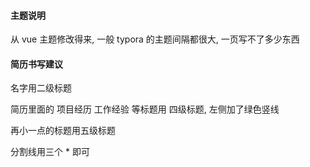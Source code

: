 #### 主题说明

从 vue 主题修改得来, 一般 typora 的主题间隔都很大, 一页写不了多少东西

#### 简历书写建议

名字用二级标题

简历里面的 项目经历 工作经验 等标题用 四级标题, 左侧加了绿色竖线

再小一点的标题用五级标题

分割线用三个 * 即可

